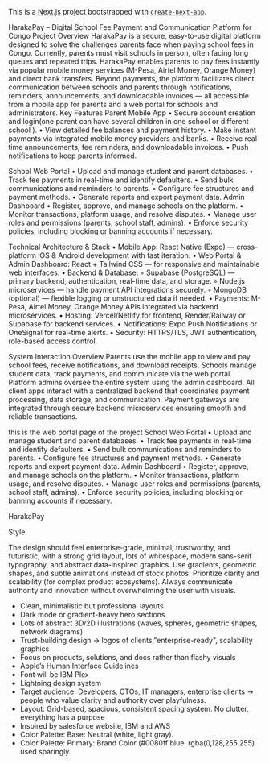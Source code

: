 This is a [Next.js](https://nextjs.org) project bootstrapped with [`create-next-app`](https://nextjs.org/docs/app/api-reference/cli/create-next-app).

HarakaPay – Digital School Fee Payment and Communication Platform for Congo
Project Overview
HarakaPay is a secure, easy-to-use digital platform designed to solve the challenges parents face
when paying school fees in Congo. Currently, parents must visit schools in person, often facing long
queues and repeated trips. HarakaPay enables parents to pay fees instantly via popular mobile
money services (M-Pesa, Airtel Money, Orange Money) and direct bank transfers.
Beyond payments, the platform facilitates direct communication between schools and parents
through notifications, reminders, announcements, and downloadable invoices — all accessible from
a mobile app for parents and a web portal for schools and administrators.
Key Features
Parent Mobile App
• Secure account creation and login(one parent can have several children in one school or
different school ).
• View detailed fee balances and payment history.
• Make instant payments via integrated mobile money providers and banks.
• Receive real-time announcements, fee reminders, and downloadable invoices.
• Push notifications to keep parents informed.

School Web Portal
• Upload and manage student and parent databases.
• Track fee payments in real-time and identify defaulters.
• Send bulk communications and reminders to parents.
• Configure fee structures and payment methods.
• Generate reports and export payment data.
Admin Dashboard
• Register, approve, and manage schools on the platform.
• Monitor transactions, platform usage, and resolve disputes.
• Manage user roles and permissions (parents, school staff, admins).
• Enforce security policies, including blocking or banning accounts if necessary.


Technical Architecture & Stack
• Mobile App: React Native (Expo) — cross-platform iOS & Android development with fast
iteration.
• Web Portal & Admin Dashboard: React + Tailwind CSS — for responsive and
maintainable web interfaces.
• Backend & Database:
◦ Supabase (PostgreSQL) — primary backend, authentication, real-time data, and
storage.
◦ Node.js microservices — handle payment API integrations securely.
◦ MongoDB (optional) — flexible logging or unstructured data if needed.
• Payments: M-Pesa, Airtel Money, Orange Money APIs integrated via backend
microservices.
• Hosting: Vercel/Netlify for frontend, Render/Railway or Supabase for backend services.
• Notifications: Expo Push Notifications or OneSignal for real-time alerts.
• Security: HTTPS/TLS, JWT authentication, role-based access control.

System Interaction Overview
Parents use the mobile app to view and pay school fees, receive notifications, and download
receipts. Schools manage student data, track payments, and communicate via the web portal.
Platform admins oversee the entire system using the admin dashboard.
All client apps interact with a centralized backend that coordinates payment processing, data
storage, and communication. Payment gateways are integrated through secure backend
microservices ensuring smooth and reliable transactions.


this is the web portal page of the project 
School Web Portal
• Upload and manage student and parent databases.
• Track fee payments in real-time and identify defaulters.
• Send bulk communications and reminders to parents.
• Configure fee structures and payment methods.
• Generate reports and export payment data.
Admin Dashboard
• Register, approve, and manage schools on the platform.
• Monitor transactions, platform usage, and resolve disputes.
• Manage user roles and permissions (parents, school staff, admins).
• Enforce security policies, including blocking or banning accounts if necessary.


HarakaPay


Style

The design should feel enterprise-grade, minimal, trustworthy, and futuristic, with a strong grid layout, lots of whitespace, modern sans-serif typography, and abstract data-inspired graphics. Use gradients, geometric shapes, and subtle animations instead of stock photos. Prioritize clarity and scalability (for complex product ecosystems). Always communicate authority and innovation without overwhelming the user with visuals.

*   Clean, minimalistic but professional layouts
*   Dark mode or gradient-heavy hero sections
*   Lots of abstract 3D/2D illustrations (waves, spheres, geometric shapes, network diagrams)
*   Trust-building design → logos of clients,"enterprise-ready", scalability graphics
*   Focus on products, solutions, and docs rather than flashy visuals
* Apple’s Human Interface Guidelines
* Font will be IBM Plex
* Lightning design system
* Target audience: Developers, CTOs, IT managers, enterprise clients → people who value clarity and authority over playfulness.
* Layout: Grid-based, spacious, consistent spacing system. No clutter, everything has a purpose
* Inspired by salesforce website, IBM and AWS
* Color Palette: Base: Neutral (white, light gray).
* Color Palette: Primary: Brand Color (#0080ff blue. rgba(0,128,255,255) used sparingly.
